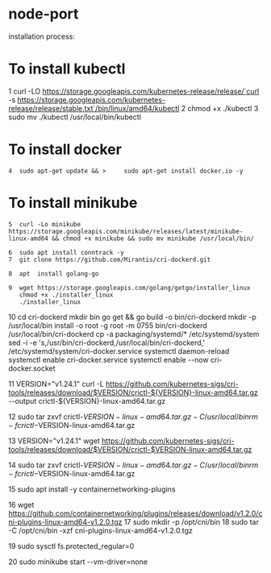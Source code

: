 # node-port
installation process:
# To install kubectl

  1  curl -LO https://storage.googleapis.com/kubernetes-release/release/`curl -s https://storage.googleapis.com/kubernetes-release/release/stable.txt`/bin/linux/amd64/kubectl
    2  chmod +x ./kubectl
    3  sudo mv ./kubectl /usr/local/bin/kubectl

# To install docker
    
    4  sudo apt-get update && >     sudo apt-get install docker.io -y

# To install minikube

    5  curl -Lo minikube https://storage.googleapis.com/minikube/releases/latest/minikube-linux-amd64 && chmod +x minikube && sudo mv minikube /usr/local/bin/
    
    6  sudo apt install conntrack -y
    7  git clone https://github.com/Mirantis/cri-dockerd.git
    
    8  apt  install golang-go
   
    9  wget https://storage.googleapis.com/golang/getgo/installer_linux
       chmod +x ./installer_linux
       ./installer_linux

   10  cd cri-dockerd
       mkdir bin
       go get && go build -o bin/cri-dockerd
       mkdir -p /usr/local/bin
       install -o root -g root -m 0755 bin/cri-dockerd /usr/local/bin/cri-dockerd
       cp -a packaging/systemd/* /etc/systemd/system
       sed -i -e 's,/usr/bin/cri-dockerd,/usr/local/bin/cri-dockerd,' /etc/systemd/system/cri-docker.service
       systemctl daemon-reload
       systemctl enable cri-docker.service
       systemctl enable --now cri-docker.socket

   11  VERSION="v1.24.1"
       curl -L https://github.com/kubernetes-sigs/cri-tools/releases/download/$VERSION/crictl-${VERSION}-linux-amd64.tar.gz --output crictl-${VERSION}-linux-amd64.tar.gz

   12  sudo tar zxvf crictl-$VERSION-linux-amd64.tar.gz -C /usr/local/bin
       rm -f crictl-$VERSION-linux-amd64.tar.gz

   13                               VERSION="v1.24.1"
                                  wget https://github.com/kubernetes-sigs/cri-tools/releases/download/$VERSION/crictl-$VERSION-linux-amd64.tar.gz

   14                          sudo tar zxvf crictl-$VERSION-linux-amd64.tar.gz -C /usr/local/bin
                                rm -f crictl-$VERSION-linux-amd64.tar.gz


   15                           sudo apt install -y containernetworking-plugins

   16                          wget https://github.com/containernetworking/plugins/releases/download/v1.2.0/cni-plugins-linux-amd64-v1.2.0.tgz
   17                          sudo mkdir -p /opt/cni/bin
   18                         sudo tar -C /opt/cni/bin -xzf cni-plugins-linux-amd64-v1.2.0.tgz


   19                        sudo sysctl fs.protected_regular=0
   
   20                         sudo minikube start --vm-driver=none
   
   
